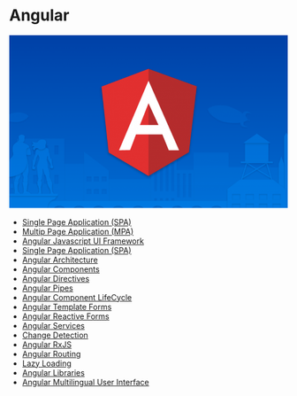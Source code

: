 # Angular
<img src="/images/Angular2-825x510.png"/>

- <a href="https://github.com/RaviTambade/Angular/blob/main/notes/spa.md">Single Page Application (SPA)</a>
- <a href="https://github.com/RaviTambade/Angular/blob/main/notes/mpa.md">Multip Page Application (MPA)</a>
- <a href="https://github.com/RaviTambade/Angular/blob/main/notes/Introduction.md">Angular Javascript UI Framework</a>
- <a href="https://github.com/RaviTambade/Angular/blob/main/notes/spa.md">Single Page Application (SPA)</a>
- <a href="https://github.com/RaviTambade/Angular/blob/main/notes/Architecture.md">Angular Architecture</a>
- <a href="https://github.com/RaviTambade/Angular/blob/main/notes/ComponentArchitecture.md">Angular Components</a>
- <a href="https://github.com/RaviTambade/Angular/blob/main/notes/Directives.md">Angular Directives</a>
- <a href="https://github.com/RaviTambade/Angular/blob/main/notes/pipes.md">Angular Pipes</a>
- <a href="https://github.com/RaviTambade/Angular/blob/main/notes/lifecycle.md">Angular Component LifeCycle</a>
- <a href="https://github.com/RaviTambade/Angular/blob/main/notes/templateforms.md">Angular Template Forms</a>
- <a href="https://github.com/RaviTambade/Angular/blob/main/notes/reactiveforms.md">Angular Reactive Forms</a>
- <a href="https://github.com/RaviTambade/Angular/blob/main/notes/Services.md">Angular Services</a>
- <a href="https://github.com/RaviTambade/Angular/blob/main/notes/changedetection.md">Change Detection</a>
- <a href="https://github.com/RaviTambade/Angular/blob/main/notes/rxjs.md">Angular RxJS</a>
- <a href="https://github.com/RaviTambade/Angular/blob/main/notes/Routing.md">Angular Routing</a>
- <a href="https://github.com/RaviTambade/Angular/blob/main/notes/lazyloading.md">Lazy Loading</a>
- <a href="https://github.com/RaviTambade/Angular/blob/main/notes/AngularLibraryDRY.md">Angular Libraries</a>
- <a href="https://github.com/RaviTambade/Angular/blob/main/notes/multilingual.md">Angular Multilingual User Interface</a>
